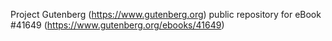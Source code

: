 Project Gutenberg (https://www.gutenberg.org) public repository for eBook #41649 (https://www.gutenberg.org/ebooks/41649)
